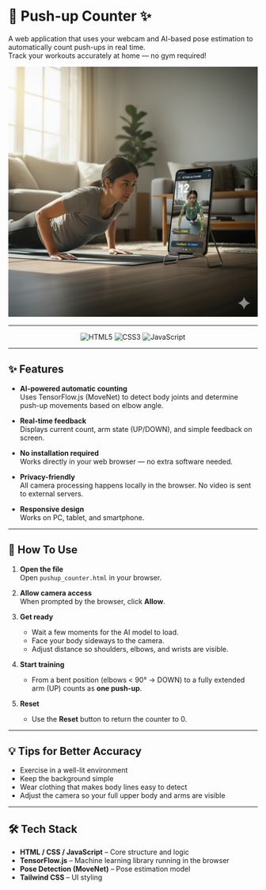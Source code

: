 # 💪 Push-up Counter ✨

A web application that uses your webcam and AI-based pose estimation to automatically count push-ups in real time.  
Track your workouts accurately at home — no gym required!  


<div align="center">
  <img src="images/push_up_screenshot.png" alt="Push-up Counter Screenshot">
</div>

---

<p align="center">
  <img src="https://img.shields.io/badge/HTML5-8B4513?style=for-the-badge&logo=html5&logoColor=white" alt="HTML5">
  <img src="https://img.shields.io/badge/CSS3-6A0DAD?style=for-the-badge&logo=css3&logoColor=white" alt="CSS3">
  <img src="https://img.shields.io/badge/JavaScript-F7DF1E?style=for-the-badge&logo=javascript&logoColor=black" alt="JavaScript">
</p>

---

## ✨ Features

- **AI-powered automatic counting**  
  Uses TensorFlow.js (MoveNet) to detect body joints and determine push-up movements based on elbow angle.  

- **Real-time feedback**  
  Displays current count, arm state (UP/DOWN), and simple feedback on screen.  

- **No installation required**  
  Works directly in your web browser — no extra software needed.  

- **Privacy-friendly**  
  All camera processing happens locally in the browser. No video is sent to external servers.  

- **Responsive design**  
  Works on PC, tablet, and smartphone.  

---

## 🚀 How To Use

1. **Open the file**  
   Open `pushup_counter.html` in your browser.  

2. **Allow camera access**  
   When prompted by the browser, click **Allow**.  

3. **Get ready**  
   - Wait a few moments for the AI model to load.  
   - Face your body sideways to the camera.  
   - Adjust distance so shoulders, elbows, and wrists are visible.  

4. **Start training**  
   - From a bent position (elbows < 90° → DOWN) to a fully extended arm (UP) counts as **one push-up**.  

5. **Reset**  
   - Use the **Reset** button to return the counter to 0.  

---

## 💡 Tips for Better Accuracy

- Exercise in a well-lit environment  
- Keep the background simple  
- Wear clothing that makes body lines easy to detect  
- Adjust the camera so your full upper body and arms are visible  

---

## 🛠️ Tech Stack

- **HTML / CSS / JavaScript** – Core structure and logic  
- **TensorFlow.js** – Machine learning library running in the browser  
- **Pose Detection (MoveNet)** – Pose estimation model  
- **Tailwind CSS** – UI styling  
